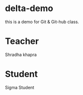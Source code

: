 # delta-demo
this is a demo for Git &amp; Git-hub class.
 # Teacher
 Shradha khapra

 # Student
 Sigma Student
 